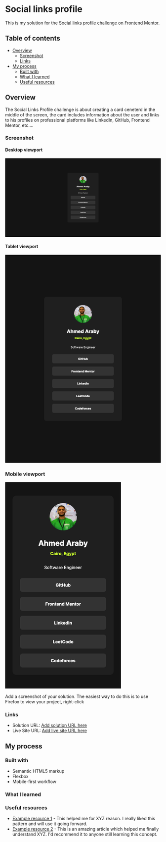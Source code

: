 # Social links profile

This is my solution for the [Social links profile challenge on Frontend Mentor](https://www.frontendmentor.io/challenges/social-links-profile-UG32l9m6dQ).

## Table of contents

- [Overview](#overview)
  - [Screenshot](#screenshot)
  - [Links](#links)
- [My process](#my-process)
  - [Built with](#built-with)
  - [What I learned](#what-i-learned)
  - [Useful resources](#useful-resources)

## Overview
The Social Links Profile challenge is about creating a card ceneterd in the middle of the screen, the card includes information about the user and links to his profiles on professional platforms like LinkedIn, GitHub, Frontend Mentor, etc....

### Screenshot
#### Desktop viewport
![page-in-desktop-viewport.png](https://github.com/Ahmed-Araby/Social-Links-profile/blob/main/documentation/images/page-in-desktop-viewport.png)

#### Tablet viewport
![page-in-tablet-viewport.png](https://github.com/Ahmed-Araby/Social-Links-profile/blob/main/documentation/images/page-in-tablet-viewport.png)

### Mobile viewport
![page-in-mobile-viewport.png](https://github.com/Ahmed-Araby/Social-Links-profile/blob/main/documentation/images/page-in-mobile-viewport.png)

Add a screenshot of your solution. The easiest way to do this is to use Firefox to view your project, right-click 

### Links

- Solution URL: [Add solution URL here](https://your-solution-url.com)
- Live Site URL: [Add live site URL here](https://your-live-site-url.com)

## My process

### Built with

- Semantic HTML5 markup
- Flexbox
- Mobile-first workflow


### What I learned


### Useful resources

- [Example resource 1](https://www.example.com) - This helped me for XYZ reason. I really liked this pattern and will use it going forward.
- [Example resource 2](https://www.example.com) - This is an amazing article which helped me finally understand XYZ. I'd recommend it to anyone still learning this concept.
